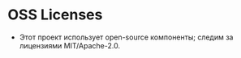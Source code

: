 # OSS Licenses
- Этот проект использует open-source компоненты; следим за лицензиями MIT/Apache-2.0.
